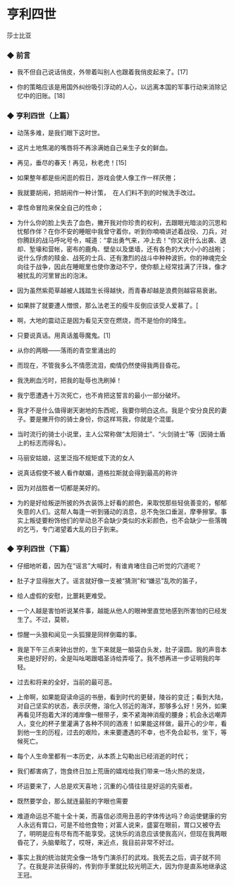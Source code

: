 # 亨利四世


莎士比亚

### ◆  前言

-  我不但自己说话俏皮，外带着叫别人也跟着我俏皮起来了。[17]

-  你的策略应该是用国外纠纷吸引浮动的人心，以远离本国的军事行动来消除记忆中的旧账。[18]


### ◆  亨利四世（上篇）

-  动荡多难，是我们眼下这时世。

-  这片土地焦渴的嘴唇将不再涂满她自己亲生子女的鲜血。

-  再见，垂尽的春天！再见，秋老虎！[15]

-  如果整年都是些闲逛的假日，游戏会使人像工作一样厌倦；

-  我就要胡闹，把胡闹作一种计策，　在人们料不到的时候洗手改过。

-  拿性命冒险来保全自己的性命；

-  为什么你的脸上失去了血色，撇开我对你珍贵的权利，去跟眼光暗淡的沉思和忧郁作伴？在你不安的睡眠中我曾守着你，听到你喃喃讲述着战役、刀兵，对你腾跃的战马呼叱号令，喊道：“拿出勇气来，冲上去！”你又说什么出袭、退却、堑壕和营帐，密布的鹿角、壁垒以及堡墙，还有各色的大大小小的战袍；说什么俘虏的赎金、战死的士兵、还有激烈的战斗中种种波折。你的神魂完全向往于战争，因此在睡眠里也使你激动不宁，使你额上经常挂满了汗珠，像才被扰乱的河里冒出的泡沫。

-  因为虽然紫菀草越被人践踏生长得越快，而青春却越是浪费则越容易衰谢。

-  如果胖了就要遭人憎恨，那么法老王的瘦牛反倒应该受人爱慕了。[

-  啊，大地的震动正是因为看见天空在燃烧，而不是怕你的降生。

-  只要说真话。用真话羞辱魔鬼。[1]

-  从你的两眼——落雨的青空里涌出的

-  而现在，不管我多么不情愿流泪，痴情仍然使得我两目昏花。

-  我洗刷血污时，把我的耻辱也洗刷掉！

-  我宁愿遭遇十万次死亡，也不肯把这誓言的最小一部分破坏。

-  我才不是什么值得谢天谢地的东西呢，我要你明白这点。我是个安分良民的妻子。要是撇开你的骑士身份，你这样骂我，你就是个混蛋。

-  当时流行的骑士小说里，主人公常称做“太阳骑士”、“火剑骑士”等（因骑士盾上的标志而得名）。

-  马丽安姑娘，这里泛指不规矩或下流的女人

-  说真话假使不被人看作献媚，道格拉斯就会得到最高的称许

-  因为对战胜者一切都是美好的。

-  为的是好给叛逆所披的外衣装饰上好看的颜色，来取悦那些轻佻善变的，郁郁失意的人们。这帮人每逢一听到骚动的消息，总不免张口垂涎，摩拳擦掌。事实上叛徒要粉饰他们的举动总不会缺少类似的水彩颜色，也不会缺少一些落魄的乞丐，专门渴望着大乱的日子到来。


### ◆  亨利四世（下篇）

-  仔细地听着，因为在“谣言”大喊时，有谁肯堵住自己听觉的穴道呢？

-  肚子才显得胀大了。谣言就好像一支被“猜测”和“嫌忌”乱吹的笛子，

-  给人虚假的安慰，比噩耗更难受。

-  一个人越是害怕听说某件事，越能从他人的眼神里直觉地感到所害怕的已经发生了。不过，莫顿，

-  惊醒一头狼和闻见一头狐狸是同样倒霉的事。

-  我是下午三点来钟出世的，生下来就是一脑袋白头发，肚子滚圆。我的声音本来也是好好的，全是叫吆喝跟唱圣诗给弄哑了。我不想再进一步证明我的年轻。

-  过去和将来的全好，当前的最可恶。

-  上帝啊，如果能窥读命运的书册，看到时代的更替，陵谷的变迁；看到大陆，对自己坚实的状态，表示厌倦，溶化入邻近的海洋，那够多么好！另外，如果再看见环抱着大洋的滩岸像一根带子，束不紧海神消瘦的腰身；机会永远嘲弄人，变化的杯子里灌满了各种不同的酒液！如果能这样做，最开心的少年，看到他一生的历程，过去的艰险，未来要遭遇的不幸，也不免合起书，坐下，等候死亡。

-  每个人生命里都有一本历史，从本质上勾勒出已经消逝的时代；

-  我们都害病了，饱食终日加上荒唐的嬉戏给我们带来一场火热的发烧，

-  坏运要来了，人总是欢天喜地；沉重的心情往往是好运的先驱者。

-  既然要学会，那么就连最脏的字眼也需要

-  难道命运总不能十全十美，而喜信必须用丑恶的字体传达吗？命运使健康的穷人永远有胃口，可是不给他食物；对富人说来，盛宴在眼前，胃口又被夺去了，明明是应有尽有而不能享受。这快乐的消息应该使我高兴，但现在我两眼昏花了，头脑晕眩了，哎呀，来近点，我目前非常不好过。

-  事实上我的统治就完全像一场专门演杀打的武戏。我死去之后，调子就不同了。在我是非法获得的，传到你手里就比较光明正大，因为你是直系地继承这王冠。

